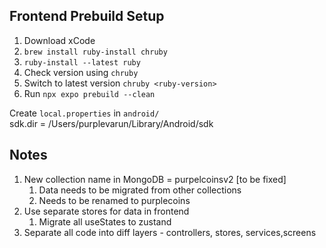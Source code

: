 ## Frontend Prebuild Setup

1. Download xCode
2. `brew install ruby-install chruby`
3. `ruby-install --latest ruby`
4. Check version using `chruby`
5. Switch to latest version `chruby <ruby-version>`
6. Run `npx expo prebuild --clean`

Create `local.properties` in `android/`  
sdk.dir = /Users/purplevarun/Library/Android/sdk

## Notes

1. New collection name in MongoDB = purpelcoinsv2 [to be fixed]
	1. Data needs to be migrated from other collections
	2. Needs to be renamed to purplecoins
2. Use separate stores for data in frontend
   1. Migrate all useStates to zustand
3. Separate all code into diff layers - controllers, stores, services,screens  